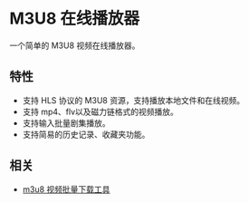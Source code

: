 # M3U8 在线播放器

一个简单的 M3U8 视频在线播放器。

## 特性

- 支持 HLS 协议的 M3U8 资源，支持播放本地文件和在线视频。
- 支持 mp4、flv以及磁力链格式的视频播放。
- 支持输入批量剧集播放。
- 支持简易的历史记录、收藏夹功能。

## 相关

- [m3u8 视频批量下载工具](https://github.com/lzwme/m3u8-dl)

